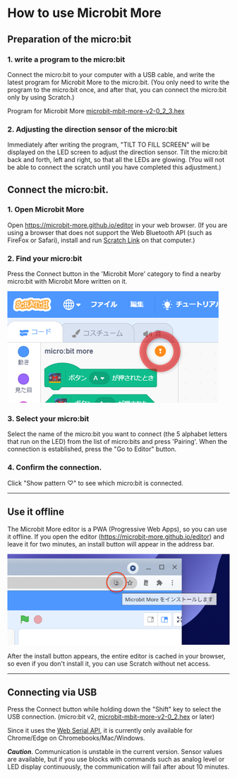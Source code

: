 # How to use Microbit More

## Preparation of the micro:bit

### 1. write a program to the micro:bit
Connect the micro:bit to your computer with a USB cable, and write the latest program for Microbit More to the micro:bit. (You only need to write the program to the micro:bit once, and after that, you can connect the micro:bit only by using Scratch.)

Program for Microbit More [microbit-mbit-more-v2-0_2_3.hex](https://github.com/microbit-more/pxt-mbit-more-v2/releases/download/0.2.3/microbit-mbit-more-v2-0_2_3.hex)

### 2. Adjusting the direction sensor of the micro:bit
Immediately after writing the program, "TILT TO FILL SCREEN" will be displayed on the LED screen to adjust the direction sensor. Tilt the micro:bit back and forth, left and right, so that all the LEDs are glowing. (You will not be able to connect the scratch until you have completed this adjustment.)

## Connect the micro:bit.

### 1. Open Microbit More

Open https://microbit-more.github.io/editor in your web browser.
(If you are using a browser that does not support the Web Bluetooth API (such as FireFox or Safari), install and run [Scratch Link](https://scratch.mit.edu/microbit) on that computer.)

### 2. Find your micro:bit

Press the Connect button in the 'Microbit More' category to find a nearby micro:bit with Microbit More written on it.

![](microbit_more-connect_button-disconnected.png)

### 3. Select your micro:bit

Select the name of the micro:bit you want to connect (the 5 alphabet letters that run on the LED) from the list of micro:bits and press 'Pairing'.
When the connection is established, press the "Go to Editor" button.

### 4. Confirm the connection.

Click "Show pattern ♡" to see which micro:bit is connected.

____
## Use it offline

The Microbit More editor is a PWA (Progressive Web Apps), so you can use it offline.
If you open the editor (https://microbit-more.github.io/editor) and leave it for two minutes, an install button will appear in the address bar.

![](microbit_more-install_button.png ':size=400')

After the install button appears, the entire editor is cached in your browser, so even if you don't install it, you can use Scratch without net access.


____
## Connecting via USB

Press the Connect button while holding down the "Shift" key to select the USB connection.
(micro:bit v2, [microbit-mbit-more-v2-0_2.hex](https://github.com/microbit-more/pxt-mbit-more-v2/releases/tag/0.2.2) or later)

Since it uses the [Web Serial API](https://wicg.github.io/serial/), it is currently only available for Chrome/Edge on Chromebooks/Mac/Windows.

***Caution***.
Communication is unstable in the current version.
Sensor values are available, but if you use blocks with commands such as analog level or LED display continuously, the communication will fail after about 10 minutes.